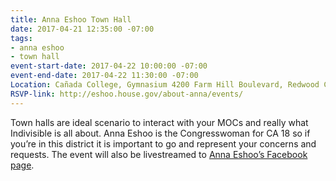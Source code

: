 ```yaml
---
title: Anna Eshoo Town Hall
date: 2017-04-21 12:35:00 -07:00
tags:
- anna eshoo
- town hall
event-start-date: 2017-04-22 10:00:00 -07:00
event-end-date: 2017-04-22 11:30:00 -07:00
Location: Cañada College, Gymnasium 4200 Farm Hill Boulevard, Redwood City, CA 94061
RSVP-link: http://eshoo.house.gov/about-anna/events/
---
```


Town halls are ideal scenario to interact with your MOCs and really what Indivisible is all about. Anna Eshoo is the Congresswoman for CA 18 so if you’re in this district it is important to go and represent your concerns and requests. The event will also be livestreamed to [Anna Eshoo’s Facebook page](https://www.facebook.com/RepAnnaEshoo/). 